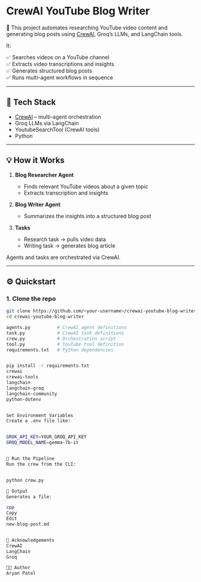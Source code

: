 # CrewAI YouTube Blog Writer

🚀 This project automates researching YouTube video content and generating blog posts using [CrewAI](https://docs.crewai.com), Groq’s LLMs, and LangChain tools.

It:

✅ Searches videos on a YouTube channel  
✅ Extracts video transcriptions and insights  
✅ Generates structured blog posts  
✅ Runs multi-agent workflows in sequence

---

## 🔧 Tech Stack

- [CrewAI](https://docs.crewai.com) – multi-agent orchestration
- Groq LLMs via LangChain
- YoutubeSearchTool (CrewAI tools)
- Python

---

## 💡 How it Works

1. **Blog Researcher Agent**
   - Finds relevant YouTube videos about a given topic
   - Extracts transcription and insights

2. **Blog Writer Agent**
   - Summarizes the insights into a structured blog post

3. **Tasks**
   - Research task → pulls video data
   - Writing task → generates blog article

Agents and tasks are orchestrated via CrewAI.

---

## ⚙️ Quickstart

### 1. Clone the repo

```bash
git clone https://github.com/<your-username>/crewai-youtube-blog-writer.git
cd crewai-youtube-blog-writer

agents.py          # CrewAI agent definitions
task.py            # CrewAI task definitions
crew.py            # Orchestration script
tool.py            # YouTube tool definition
requirements.txt   # Python dependencies


pip install -r requirements.txt
crewai
crewai-tools
langchain
langchain-groq
langchain-community
python-dotenv


Set Environment Variables
Create a .env file like:


GROK_API_KEY=YOUR_GROQ_API_KEY
GROQ_MODEL_NAME=gemma-7b-it


🚀 Run the Pipeline
Run the crew from the CLI:


python crew.py

📝 Output
Generates a file:

cpp
Copy
Edit
new-blog-post.md


🙏 Acknowledgements
CrewAI
LangChain
Groq

👨‍💻 Author
Aryan Patel
